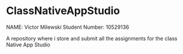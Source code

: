 # ClassNativeAppStudio
NAME: Victor Milewski
Student Number: 10529136

A repository where i store and submit all the assignments for the class Native App Studio
